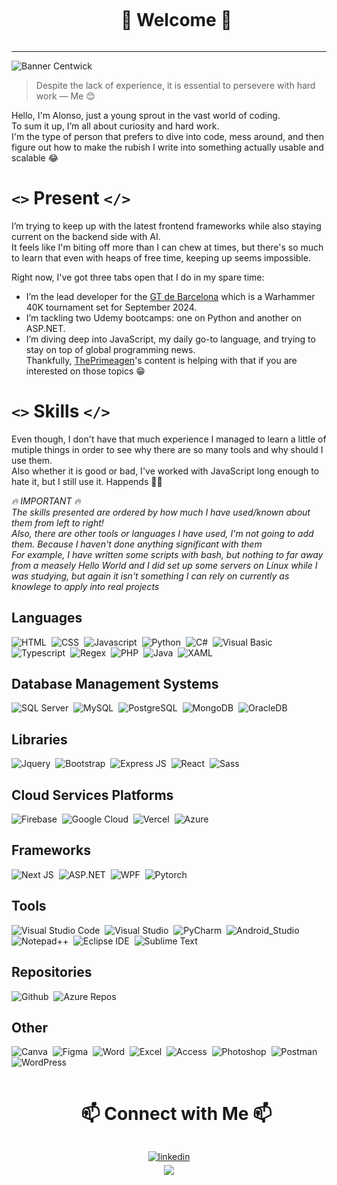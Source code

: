 <div id="user-content-toc">
  <ul align="center">
    <summary><h1 style="display: inline-block">👋 Welcome 👋</h1></summary>
  </ul>
</div>

<hr />


![Banner Centwick]([https://github.com/ArceDevs/Images/assets/168607650/fe21a7d3-e348-479c-879e-572ca93f95ae](https://ik.imagekit.io/rjgp6gpidx/Banner%20Centwick.jpg?updatedAt=1715328548211))


> Despite the lack of experience, it is essential to persevere with hard work — Me 😊

Hello, I'm Alonso, just a young sprout in the vast world of coding.<br>
To sum it up, I’m all about curiosity and hard work.<br>
I'm the type of person that prefers to dive into code, mess around, and then figure out how to make the rubish I write into something actually usable and scalable 😂


# `<>` Present `</>`
I’m trying to keep up with the latest frontend frameworks while also staying current on the backend side with AI. <br>
It feels like I'm biting off more than I can chew at times, but there's so much to learn that even with heaps of free time, keeping up seems impossible.

Right now, I've got three tabs open that I do in my spare time:
<ul>
	<li>
		I’m the lead developer for the <a href="https://www.gtdebarcelona.es/" target="_blank">GT de Barcelona</a> which is a Warhammer 40K tournament set for September 2024.
	</li>
	<li>I’m tackling two Udemy bootcamps: one on Python and another on ASP.NET.</li>
	<li>
		I’m diving deep into JavaScript, my daily go-to language, and trying to stay on top of global programming news.<br>
		Thankfully, <a href="https://www.youtube.com/@ThePrimeTimeagen" target="_blank">ThePrimeagen</a>'s content is helping with that if you are interested on those topics 😁
	</li>
</ul>


# `<>` Skills `</>`
Even though, I don't have that much experience I managed to learn a little of mutiple things in order to see why there are so many tools and why should I use them.<br>
Also whether it is good or bad, I've worked with JavaScript long enough to hate it, but I still use it. Happends 🤷‍♂️<br>

_🔥 IMPORTANT 🔥_ <br>
_The skills presented are ordered by how much I have used/known about them from left to right!_ <br>
_Also, there are other tools or languages I have used, I'm not going to add them. Because I haven't done anything significant with them_ <br>
_For example, I have written some scripts with bash, but nothing to far away from a measely Hello World and I did set up some servers on Linux while I was studying, but again it isn't something I can rely on currently as knowlege to apply into real projects_ <br>

## Languages
![HTML](https://img.shields.io/badge/-HTML-343942?style=for-the-badge&logo=html5&logoColor=white)&nbsp;
![CSS](https://img.shields.io/badge/-CSS-343942?style=for-the-badge&logo=css3&logoColor=white)&nbsp;
![Javascript](https://img.shields.io/badge/-Javascript-343942?style=for-the-badge&logo=javascript&logoColor=white)&nbsp;
![Python](https://img.shields.io/badge/-Python-343942?style=for-the-badge&logo=python&logoColor=white)&nbsp;
![C#](https://img.shields.io/badge/-CSharp-343942?style=for-the-badge&logo=csharp&logoColor=white)&nbsp;
![Visual Basic](https://img.shields.io/badge/-Visual_Basic-343942?style=for-the-badge&logo=visualbasic&logoColor=white)&nbsp;
![Typescript](https://img.shields.io/badge/-Typescript-343942?style=for-the-badge&logo=typescript&logoColor=white)&nbsp;
![Regex](https://img.shields.io/badge/-Regex-343942?style=for-the-badge&logo=alibabacloud&logoColor=white)&nbsp;
![PHP](https://img.shields.io/badge/-PHP-343942?style=for-the-badge&logo=php&logoColor=white)&nbsp;
![Java](https://img.shields.io/badge/-Java-343942?style=for-the-badge&logo=coffeescript&logoColor=white)&nbsp;
![XAML](https://img.shields.io/badge/-XAML-343942?style=for-the-badge&logo=xaml&logoColor=white)

## Database Management Systems
![SQL Server](https://img.shields.io/badge/-SQL_Server-343942?style=for-the-badge&logo=microsoftsqlserver&logoColor=white)&nbsp;
![MySQL](https://img.shields.io/badge/-MySQL-343942?style=for-the-badge&logo=mysql&logoColor=white)&nbsp;
![PostgreSQL](https://img.shields.io/badge/-PostgreSQL-343942?style=for-the-badge&logo=postgresql&logoColor=white)&nbsp;
![MongoDB](https://img.shields.io/badge/-MongoDB-343942?style=for-the-badge&logo=mongodb&logoColor=white)&nbsp;
![OracleDB](https://img.shields.io/badge/-OracleDB-343942?style=for-the-badge&logo=oracle&logoColor=white)


## Libraries
![Jquery](https://img.shields.io/badge/-Jquery-343942?style=for-the-badge&logo=jquery&logoColor=white)&nbsp;
![Bootstrap](https://img.shields.io/badge/-Bootstrap-343942?style=for-the-badge&logo=buefy&logoColor=white)&nbsp;
![Express JS](https://img.shields.io/badge/-Express_JS-343942?style=for-the-badge&logo=express&logoColor=white)&nbsp;
![React](https://img.shields.io/badge/-React-343942?style=for-the-badge&logo=react&logoColor=white)&nbsp;
![Sass](https://img.shields.io/badge/-Sass-343942?style=for-the-badge&logo=sass&logoColor=white)


## Cloud Services Platforms
![Firebase](https://img.shields.io/badge/-Firebase-343942?style=for-the-badge&logo=firebase&logoColor=white)&nbsp;
![Google Cloud](https://img.shields.io/badge/-Google_Cloud-343942?style=for-the-badge&logo=googlecloud&logoColor=white)&nbsp;
![Vercel](https://img.shields.io/badge/-Vercel-343942?style=for-the-badge&logo=vercel&logoColor=white)&nbsp;
![Azure](https://img.shields.io/badge/-Azure-343942?style=for-the-badge&logo=azuredevops&logoColor=white)


## Frameworks
![Next JS](https://img.shields.io/badge/-Next.js-343942?style=for-the-badge&logo=nextdotjs&logoColor=white)&nbsp;
![ASP.NET](https://img.shields.io/badge/-ASP.NET-343942?style=for-the-badge&logo=dotnet&logoColor=white)&nbsp;
![WPF](https://img.shields.io/badge/-WPF-343942?style=for-the-badge&logo=dotnet&logoColor=white)&nbsp;
![Pytorch](https://img.shields.io/badge/-PyTorch-343942?style=for-the-badge&logo=pytorch&logoColor=white)


## Tools
![Visual Studio Code](https://img.shields.io/badge/-Visual_Studio_Code-343942?style=for-the-badge&logo=visualstudiocode&logoColor=white)&nbsp;
![Visual Studio](https://img.shields.io/badge/-Visual_Studio-343942?style=for-the-badge&logo=visualstudio&logoColor=white)&nbsp;
![PyCharm](https://img.shields.io/badge/-PyCharm-343942?style=for-the-badge&logo=pycharm&logoColor=white)&nbsp;
![Android_Studio](https://img.shields.io/badge/-Android_Studio-343942?style=for-the-badge&logo=androidstudio&logoColor=white)&nbsp;
![Notepad++](https://img.shields.io/badge/-Notepad++-343942?style=for-the-badge&logo=notepadplusplus&logoColor=white)&nbsp;
![Eclipse IDE](https://img.shields.io/badge/-Eclipse_IDE-343942?style=for-the-badge&logo=eclipseide&logoColor=white)&nbsp;
![Sublime Text](https://img.shields.io/badge/-Sublime-343942?style=for-the-badge&logo=sublimetext&logoColor=white)


## Repositories
![Github](https://img.shields.io/badge/-Github-343942?style=for-the-badge&logo=github&logoColor=white)&nbsp;
![Azure Repos](https://img.shields.io/badge/-Azure_Repos-343942?style=for-the-badge&logo=microsoftazure&logoColor=white)


## Other
![Canva](https://img.shields.io/badge/-Canva-343942?style=for-the-badge&logo=canva&logoColor=white)&nbsp;
![Figma](https://img.shields.io/badge/-Figma-343942?style=for-the-badge&logo=figma&logoColor=white)&nbsp;
![Word](https://img.shields.io/badge/-Word-343942?style=for-the-badge&logo=microsoftword&logoColor=white)&nbsp;
![Excel](https://img.shields.io/badge/-Excel-343942?style=for-the-badge&logo=microsoftexcel&logoColor=white)&nbsp;
![Access](https://img.shields.io/badge/-Access-343942?style=for-the-badge&logo=microsoftaccess&logoColor=white)&nbsp;
![Photoshop](https://img.shields.io/badge/-Photoshop-343942?style=for-the-badge&logo=adobephotoshop&logoColor=white)&nbsp;
![Postman](https://img.shields.io/badge/-Postman-343942?style=for-the-badge&logo=postman&logoColor=white)&nbsp;
![WordPress](https://img.shields.io/badge/-WordPress-343942?style=for-the-badge&logo=wordpress&logoColor=white)


<div id="user-content-toc">
  <ul align="center">
    <summary><h1 style="display: inline-block">📫 Connect with Me 📫 </h1></summary>
  </ul>
</div>


<div align='center'>

<a href="https://www.linkedin.com/in/alonso-arce-centi/" target="_blank">
<img src="https://img.shields.io/badge/linkedin:  alonso_arce_centi-%2300acee.svg?color=405DE6&style=for-the-badge&logo=linkedin&logoColor=white" alt=linkedin style="margin-bottom: 5px;"/>
</a>

<br>

<a href="mailto:alonsohansarcecenti@gmail.com" target="_blank">
<img src="https://img.shields.io/badge/gmail:  alonsohansarcecenti@gmail.com-%23EA4335.svg?style=for-the-badge&logo=gmail&logoColor=white" t=mail style="margin-bottom: 5px;" />
</a>
	
</div>

<!--
**ArceDevs/ArceDevs** is a ✨ _special_ ✨ repository because its `README.md` (this file) appears on your GitHub profile.

Here are some ideas to get you started:

- 🔭 I’m currently working on ...
- 🌱 I’m currently learning ...
- 👯 I’m looking to collaborate on ...
- 🤔 I’m looking for help with ...
- 💬 Ask me about ...
- 📫 How to reach me: ...
- 😄 Pronouns: ...
- ⚡ Fun fact: ...
-->
